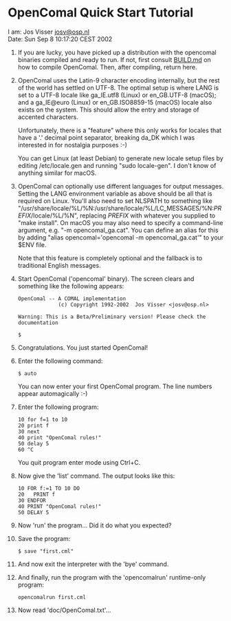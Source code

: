 # OpenComal Quick Start Tutorial

I am: Jos Visser <josv@osp.nl>  
Date: Sun Sep  8 10:17:20 CEST 2002

1. If you are lucky, you have picked up a distribution with the 
   opencomal binaries compiled and ready to run. If not, first
   consult [BUILD.md](BUILD.md) on how to compile OpenComal. Then, after
   compiling, return here.

1. OpenComal uses the Latin-9 character encoding internally, but
   the rest of the world has settled on UTF-8.
   The optimal setup is where LANG is set to a UTF-8 locale like
   ga_IE.utf8 (Linux) or en_GB.UTF-8 (macOS);
   and a ga_IE@euro (Linux) or en_GB.ISO8859-15 (macOS) locale also exists on the system.
   This should allow the entry and storage of accented characters.

   Unfortunately, there is a "feature" where this only works for
   locales that have a '.' decimal point separator, breaking da_DK which I
   was interested in for nostalgia purposes :-)

   You can get Linux (at least Debian) to generate new locale setup files by
   editing /etc/locale.gen and running "sudo locale-gen".
   I don't know of anything similar for macOS.

1. OpenComal can optionally use different languages for output messages. Setting
   the LANG environment variable as above should be all that is required on Linux.
   You'll also need to set NLSPATH to something like
   "/usr/share/locale/%L/%N:/usr/share/locale/%L/LC_MESSAGES/%N:*PREFIX*/locale/%L/%N",
   replacing *PREFIX* with whatever you supplied to "make install".
   On macOS you may also need to specify a command-line argument, e.g. "-m
   opencomal_ga.cat". You can define an alias for this by adding "alias
   opencomal='opencomal -m opencomal_ga.cat'" to your $ENV file.

   Note that this feature is completely optional and the fallback is to traditional
   English messages.

2. Start OpenComal ('opencomal' binary). The screen clears and something like the
   following appears:

       OpenComal -- A COMAL implementation
                    (c) Copyright 1992-2002  Jos Visser <josv@osp.nl>

       Warning: This is a Beta/Preliminary version! Please check the documentation

       $

3. Congratulations. You just started OpenComal!

4. Enter the following command:

       $ auto

   You can now enter your first OpenComal program. The line numbers 
   appear automagically :-)

5. Enter the following program:

       10 for f=1 to 10
       20 print f
       30 next
       40 print "OpenComal rules!"
       50 delay 5
       60 ^C

   You quit program enter mode using Ctrl+C.

6. Now give the 'list' command. The output looks like this:

       10 FOR f:=1 TO 10 DO
       20   PRINT f
       30 ENDFOR
       40 PRINT "OpenComal rules!"
       50 DELAY 5

7. Now 'run' the program... Did it do what you expected?

8. Save the program:

       $ save "first.cml"

9. And now exit the interpreter with the 'bye' command.

10. And finally, run the program with the 'opencomalrun' runtime-only 
    program:

        opencomalrun first.cml

11. Now read 'doc/OpenComal.txt'...
